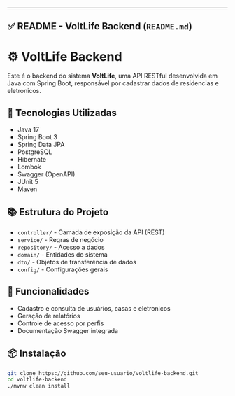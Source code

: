 
---

## ✅ README - VoltLife Backend (`README.md`)

# ⚙️ VoltLife Backend

Este é o backend do sistema **VoltLife**, uma API RESTful desenvolvida em Java com Spring Boot, responsável por cadastrar dados de residencias e eletronicos.

## 🧰 Tecnologias Utilizadas

- Java 17
- Spring Boot 3
- Spring Data JPA
- PostgreSQL
- Hibernate
- Lombok
- Swagger (OpenAPI)
- JUnit 5
- Maven

## 📚 Estrutura do Projeto

- `controller/` - Camada de exposição da API (REST)
- `service/` - Regras de negócio
- `repository/` - Acesso a dados
- `domain/` - Entidades do sistema
- `dto/` - Objetos de transferência de dados
- `config/` - Configurações gerais

## 🚀 Funcionalidades

- Cadastro e consulta de usuários, casas e eletronicos
- Geração de relatórios
- Controle de acesso por perfis
- Documentação Swagger integrada

## 📦 Instalação

```bash
git clone https://github.com/seu-usuario/voltlife-backend.git
cd voltlife-backend
./mvnw clean install
